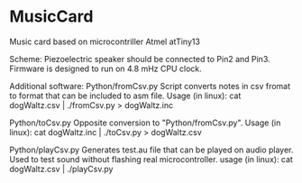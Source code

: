 MusicCard
=========

Music card based on microcontriller Atmel atTiny13


Scheme:
Piezoelectric speaker should be connected to Pin2 and Pin3.
Firmware is designed to run on 4.8 mHz CPU clock.


Additional software:
Python/fromCsv.py
Script converts notes in csv fromat to format that can be included to asm file.
Usage (in linux): cat dogWaltz.csv | ./fromCsv.py > dogWaltz.inc

Python/toCsv.py
Opposite conversion to "Python/fromCsv.py".
Usage (in linux): cat dogWaltz.inc | ./toCsv.py > dogWaltz.csv

Python/playCsv.py
Generates test.au file that can be played on audio player. Used to test sound without flashing real microcontroller.
usage (in linux): cat dogWaltz.csv | ./playCsv.py

